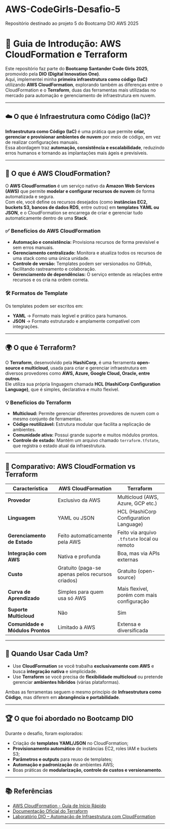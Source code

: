 # AWS-CodeGirls-Desafio-5
Repositório destinado ao projeto 5 do Bootcamp DIO AWS 2025


# 🚀 Guia de Introdução: AWS CloudFormation e Terraform

Este repositório faz parte do **Bootcamp Santander Code Girls 2025**, promovido pela **DIO (Digital Innovation One)**.  
Aqui, implementei minha **primeira infraestrutura como código (IaC)** utilizando **AWS CloudFormation**, explorando também as diferenças entre o CloudFormation e o **Terraform**, duas das ferramentas mais utilizadas no mercado para automação e gerenciamento de infraestrutura em nuvem.

---

## ☁️ O que é Infraestrutura como Código (IaC)?

**Infraestrutura como Código (IaC)** é uma prática que permite **criar, gerenciar e provisionar ambientes de nuvem** por meio de código, em vez de realizar configurações manuais.  
Essa abordagem traz **automação, consistência e escalabilidade**, reduzindo erros humanos e tornando as implantações mais ágeis e previsíveis.

---

## 📘 O que é AWS CloudFormation?

O **AWS CloudFormation** é um serviço nativo da **Amazon Web Services (AWS)** que permite **modelar e configurar recursos de nuvem** de forma automatizada e segura.  
Com ele, você define os recursos desejados (como **instâncias EC2, buckets S3, bancos de dados RDS**, entre outros) em **templates YAML ou JSON**, e o CloudFormation se encarrega de criar e gerenciar tudo automaticamente dentro de uma **Stack**.

### ✅ Benefícios do AWS CloudFormation
- **Automação e consistência:** Provisiona recursos de forma previsível e sem erros manuais.  
- **Gerenciamento centralizado:** Monitora e atualiza todos os recursos de uma stack como uma única unidade.  
- **Controle de versão:** Templates podem ser versionados no GitHub, facilitando rastreamento e colaboração.  
- **Gerenciamento de dependências:** O serviço entende as relações entre recursos e os cria na ordem correta.  

### 🛠️ Formatos de Template
Os templates podem ser escritos em:
- **YAML** → Formato mais legível e prático para humanos.  
- **JSON** → Formato estruturado e amplamente compatível com integrações.

---

## 🌍 O que é Terraform?

O **Terraform**, desenvolvido pela **HashiCorp**, é uma ferramenta **open-source e multicloud**, usada para criar e gerenciar infraestrutura em diversos provedores como **AWS, Azure, Google Cloud, Oracle, entre outros**.  
Ele utiliza sua própria linguagem chamada **HCL (HashiCorp Configuration Language)**, que é simples, declarativa e muito flexível.

### 💡 Benefícios do Terraform
- **Multicloud:** Permite gerenciar diferentes provedores de nuvem com o mesmo conjunto de ferramentas.  
- **Código reutilizável:** Estrutura modular que facilita a replicação de ambientes.  
- **Comunidade ativa:** Possui grande suporte e muitos módulos prontos.  
- **Controle de estado:** Mantém um arquivo chamado `terraform.tfstate`, que registra o estado atual da infraestrutura.  

---

## 🔄 Comparativo: AWS CloudFormation vs Terraform

| Característica | **AWS CloudFormation** | **Terraform** |
|----------------|------------------------|---------------|
| **Provedor** | Exclusivo da AWS | Multicloud (AWS, Azure, GCP etc.) |
| **Linguagem** | YAML ou JSON | HCL (HashiCorp Configuration Language) |
| **Gerenciamento de Estado** | Feito automaticamente pela AWS | Feito via arquivo `.tfstate` local ou remoto |
| **Integração com AWS** | Nativa e profunda | Boa, mas via APIs externas |
| **Custo** | Gratuito (paga-se apenas pelos recursos criados) | Gratuito (open-source) |
| **Curva de Aprendizado** | Simples para quem usa só AWS | Mais flexível, porém com mais configuração |
| **Suporte Multicloud** | Não | Sim |
| **Comunidade e Módulos Prontos** | Limitado à AWS | Extensa e diversificada |

---

## 🧩 Quando Usar Cada Um?

- Use **CloudFormation** se você trabalha **exclusivamente com AWS** e busca **integração nativa** e simplicidade.  
- Use **Terraform** se você precisa de **flexibilidade multicloud** ou pretende gerenciar **ambientes híbridos** (várias plataformas).  

Ambas as ferramentas seguem o mesmo princípio de **Infraestrutura como Código**, mas diferem em **abrangência e portabilidade**.

---

## 🏆 O que foi abordado no Bootcamp DIO

Durante o desafio, foram explorados:
- Criação de **templates YAML/JSON** no CloudFormation;  
- **Provisionamento automático** de instâncias EC2, roles IAM e buckets S3;  
- **Parâmetros e outputs** para reuso de templates;  
- **Automação e padronização** de ambientes AWS;  
- Boas práticas de **modularização, controle de custos e versionamento**.  

---

## 📚 Referências

- [AWS CloudFormation - Guia de Início Rápido](https://docs.aws.amazon.com/pt_br/AWSCloudFormation/latest/UserGuide/gettingstarted.walkthrough.html)  
- [Documentação Oficial do Terraform](https://developer.hashicorp.com/terraform/docs)  
- [Laboratório DIO – Automação de Infraestrutura com CloudFormation](https://web.dio.me)

---